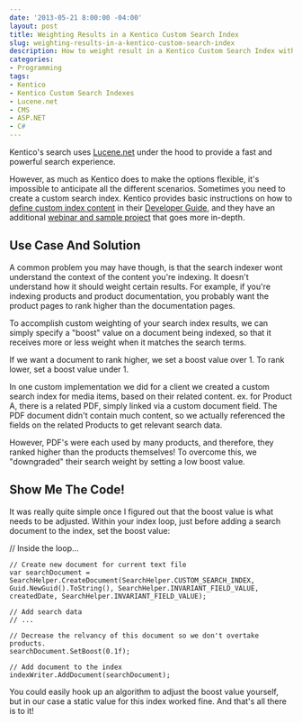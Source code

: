```yaml
---
date: '2013-05-21 8:00:00 -04:00'
layout: post
title: Weighting Results in a Kentico Custom Search Index
slug: weighting-results-in-a-kentico-custom-search-index
description: How to weight result in a Kentico Custom Search Index with Lucene.net.
categories:
- Programming
tags:
- Kentico
- Kentico Custom Search Indexes
- Lucene.net
- CMS
- ASP.NET
- C#
---
```


Kentico's search uses [Lucene.net](http://lucenenet.apache.org/ "Lucene.net Search Engine Library") under the hood to provide a fast and powerful search experience.

However, as much as Kentico does to make the options flexible, it's impossible to anticipate all the different scenarios.  Sometimes you need to create a custom search index.  Kentico provides basic instructions on how to [define custom index content](http://devnet.kentico.com/docs/7_0/devguide/index.html?smart_search_defining_custom_index_content.htm "Defining custom index content with Kentico Smart Search") in their [Developer Guide](http://devnet.kentico.com/docs/7_0/devguide/index.html "Kentico CMS 7.0 Developer Guide"), and they have an additional [webinar and sample project](http://devnet.kentico.com/Videos/System-Management/Smart-Search-in-Kentico-CMS-6.aspx "Smart Search Customization in Kentico CMS 6") that goes more in-depth.

## Use Case And Solution

A common problem you may have though, is that the search indexer wont understand the context of the content you're indexing.  It doesn't understand how it should weight certain results.  For example, if you're indexing products and product documentation, you probably want the product pages to rank higher than the documentation pages.

To accomplish custom weighting of your search index results, we can simply specify a "boost" value on a document being indexed, so that it receives more or less weight when it matches the search terms.

If we want a document to rank higher, we set a boost value over 1.  To rank lower, set a boost value under 1.

In one custom implementation we did for a client we created a custom search index for media items, based on their related content.  ex. for Product A, there is a related PDF, simply linked via a custom document field.  The PDF document didn't contain much content, so we actually referenced the fields on the related Products to get relevant search data.

However, PDF's were each used by many products, and therefore, they ranked higher than the products themselves!  To overcome this, we "downgraded" their search weight by setting a low boost value.

## Show Me The Code!

It was really quite simple once I figured out that the boost value is what needs to be adjusted.  Within your index loop, just before adding a search document to the index, set the boost value:

  // Inside the loop...
	
	// Create new document for current text file
	var searchDocument = SearchHelper.CreateDocument(SearchHelper.CUSTOM_SEARCH_INDEX, Guid.NewGuid().ToString(), SearchHelper.INVARIANT_FIELD_VALUE, createdDate, SearchHelper.INVARIANT_FIELD_VALUE);
	
	// Add search data
	// ...
	
	// Decrease the relvancy of this document so we don't overtake products.
	searchDocument.SetBoost(0.1f);
	
	// Add document to the index
	indexWriter.AddDocument(searchDocument);

You could easily hook up an algorithm to adjust the boost value yourself, but in our case a static value for this index worked fine.  And that's all there is to it!
